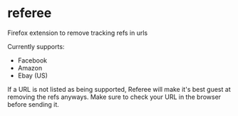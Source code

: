 # referee
Firefox extension to remove tracking refs in urls

Currently supports:
- Facebook
- Amazon
- Ebay (US)

If a URL is not listed as being supported, Referee will make it's best guest at removing the refs anyways. Make sure to check your URL in the browser before sending it.
